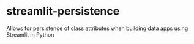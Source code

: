 # streamlit-persistence
Allows for persistence of class attributes when building data apps using Streamlit in Python
